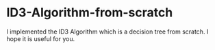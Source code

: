 # ID3-Algorithm-from-scratch
I implemented the ID3  Algorithm which is a decision tree from scratch. I hope it is useful for you.
